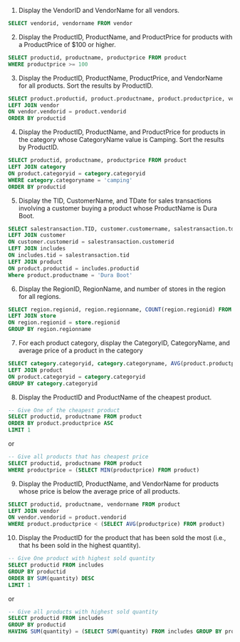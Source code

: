 1. Display the VendorID and VendorName for all vendors.

```sql
SELECT vendorid, vendorname FROM vendor
```

2. Display the ProductID, ProductName, and ProductPrice for products with a ProductPrice of $100 or higher.

```sql
SELECT productid, productname, productprice FROM product
WHERE productprice >= 100
```

3. Display the ProductID, ProductName, ProductPrice, and VendorName for all products. Sort the results by ProductID.

```sql
SELECT product.productid, product.productname, product.productprice, vendor.vendorname FROM product
LEFT JOIN vendor
ON vendor.vendorid = product.vendorid
ORDER BY productid
```

4. Display the ProductID, ProductName, and ProductPrice for products in the category whose CategoryName value is Camping. Sort the results by ProductID.

```sql
SELECT productid, productname, productprice FROM product
LEFT JOIN category
ON product.categoryid = category.categoryid
WHERE category.categoryname = 'camping'
ORDER BY productid
```

5. Display the TID, CustomerName, and TDate for sales transactions involving a customer buying a product whose ProductName is Dura Boot.

```sql
SELECT salestransaction.TID, customer.customername, salestransaction.tdate FROM salestransaction
LEFT JOIN customer
ON customer.customerid = salestransaction.customerid
LEFT JOIN includes
ON includes.tid = salestransaction.tid
LEFT JOIN product
ON product.productid = includes.productid
Where product.productname = 'Dura Boot'
```

6. Display the RegionID, RegionName, and number of stores in the region for all regions.

```sql
SELECT region.regionid, region.regionname, COUNT(region.regionid) FROM region
LEFT JOIN store
ON region.regionid = store.regionid
GROUP BY region.regionname
```

7. For each product category, display the CategoryID, CategoryName, and average price of a product in the category

```sql
SELECT category.categoryid, category.categoryname, AVG(product.productprice) FROM category
LEFT JOIN product
ON product.categoryid = category.categoryid
GROUP BY category.categoryid
```

8. Display the ProductID and ProductName of the cheapest product.

```sql
-- Give One of the cheapest product
SELECT productid, productname FROM product
ORDER BY product.productprice ASC
LIMIT 1
```
or

```sql
-- Give all products that has cheapest price
SELECT productid, productname FROM product
WHERE productprice = (SELECT MIN(productprice) FROM product)
```

9. Display the ProductID, ProductName, and VendorName for products whose price is below the average price of all products.

```sql
SELECT productid, productname, vendorname FROM product
LEFT JOIN vendor
ON vendor.vendorid = product.vendorid
WHERE product.productprice < (SELECT AVG(productprice) FROM product)
```

10. Display the ProductID for the product that has been sold the most (i.e., that hs been sold in the highest quantity).

```sql
-- Give One product with highest sold quantity
SELECT productid FROM includes
GROUP BY productid
ORDER BY SUM(quantity) DESC
LIMIT 1
```

or

```sql
-- Give all products with highest sold quantity
SELECT productid FROM includes
GROUP BY productid
HAVING SUM(quantity) = (SELECT SUM(quantity) FROM includes GROUP BY productid ORDER BY SUM(quantity) DESC LIMIT 1)
```